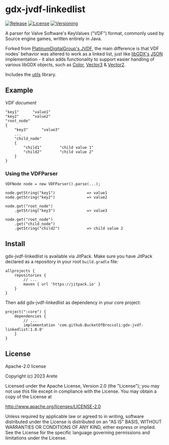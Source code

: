 # gdx-jvdf-linkedlist
[![Release](https://jitpack.io/v/BucketOfBroccoli/gdx-jvdf-linkedlist.svg)](https://jitpack.io/v/BucketOfBroccoli/gdx-jvdf-linkedlist)
[![License](https://img.shields.io/badge/License-Apache%202.0-blue.svg)](https://opensource.org/licenses/Apache-2.0)
[![Versioning](https://img.shields.io/badge/semver-2.0.0-blue)](https://semver.org/)

A parser for Valve Software's KeyValues ("VDF") format, commonly used by Source engine games, written entirely in Java. 

Forked from <a href="https://github.com/PlatinumDigitalGroup/JVDF">PlatinumDigitalGroup's JVDF</a>, the main difference is that VDF nodes' behavior was altered to work as a linked list, just like <a href="https://github.com/libgdx/libgdx">libGDX's</a> <a href="https://github.com/libgdx/libgdx/blob/master/gdx/src/com/badlogic/gdx/utils/JsonValue.java">JSON</a> implementation - it also adds functionality to support easier handling of various libGDX objects, such as <a href="https://github.com/libgdx/libgdx/blob/master/gdx/src/com/badlogic/gdx/graphics/Color.java">Color</a>, <a href="https://github.com/libgdx/libgdx/blob/master/gdx/src/com/badlogic/gdx/math/Vector3.java">Vector3</a> & <a href="https://github.com/libgdx/libgdx/blob/master/gdx/src/com/badlogic/gdx/math/Vector2.java">Vector2</a>.

Includes the <a href="https://github.com/BucketOfBroccoli/utils">utils</a> library.

## Example

*VDF document*
```
"key1"      "value1"
"key2"      "value2"
"root_node"
{
    "key3"      "value3"
    ...
    "child_node"
    {
        "child1"        "child value 1"
        "child2"        "child value 2"
    }
}
```

### Using the VDFParser
```
VDFNode node = new VDFParser().parse(...);

node.getString("key1")              => value1
node.getString("key2")              => value2

node.get("root_node")
    .getString("key3")              => value3

node.get("root_node")
    .get("child_node")
    .getString("child2")            => child value 2
```

## Install
gdx-jvdf-linkedlist is available via JitPack. Make sure you have JitPack declared as a repository in your root <code>build.gradle</code> file:

```
allprojects {
    repositories {
        // ...
        maven { url 'https://jitpack.io' }
    }
}
```
Then add gdx-jvdf-linkedlist as dependency in your core project:
```
project(":core") {
    dependencies {
    	// ...
        implementation 'com.github.BucketOfBroccoli:gdx-jvdf-linkedlist:1.0.0'
    }
}
```


## License

Apache-2.0 license

Copyright (c) 2023 Arete

Licensed under the Apache License, Version 2.0 (the "License"); you may not use this file except in compliance with the License. You may obtain a copy of the License at

http://www.apache.org/licenses/LICENSE-2.0

Unless required by applicable law or agreed to in writing, software distributed under the License is distributed on an "AS IS" BASIS, WITHOUT WARRANTIES OR CONDITIONS OF ANY KIND, either express or implied. See the License for the specific language governing permissions and limitations under the License.
